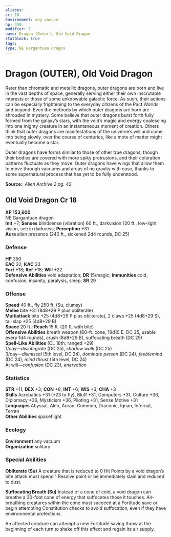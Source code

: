 ```yaml
---
aliases: 
cr: 18
Environment: any vacuum  
hp: 350
modifier: 7 
name: Dragon (Outer), Old Void Dragon
statblock: true
tags: 
Type: NE Gargantuan dragon  
---
```


# Dragon (OUTER), Old Void Dragon

Rarer than chromatic and metallic dragons, outer dragons are born and live in the vast depths of space, generally serving either their own inscrutable interests or those of some unknowable galactic force. As such, their actions can be especially frightening to the everyday citizens of the Pact Worlds and beyond. Even the methods by which outer dragons are born are shrouded in mystery. Some believe that outer dragons burst forth fully formed from the galaxy’s stars, with the void’s magic and energy coalescing into one mighty creature in an instantaneous moment of creation. Others think that outer dragons are manifestations of the universe’s will and come into being slowly, over the course of centuries, like a mote of matter might eventually become a star.

Outer dragons have forms similar to those of other true dragons, though their bodies are covered with more spiky protrusions, and their coloration patterns fluctuate as they move. Outer dragons have wings that allow them to move through vacuums and areas of no gravity with ease, thanks to some supernatural process that has yet to be fully understood.

**Source**:: _Alien Archive 2 pg. 42_

## Old Void Dragon Cr 18

**XP 153,600**  
NE Gargantuan dragon  
**Init** +7; **Senses** blindsense (vibration) 60 ft., darkvision 120 ft., low-light vision, see in darkness; **Perception** +31  
**Aura** alien presence (240 ft., sickened 2d4 rounds, DC 25)

### Defense

**HP** 350  
**EAC** 32; **KAC** 33  
**Fort** +18; **Ref** +18; **Will** +22  
**Defensive Abilities** void adaptation; **DR** 15/magic; **Immunities** cold, confusion, insanity, paralysis, sleep; **SR** 29  

### Offense

**Speed** 40 ft., fly 250 ft. (Su, clumsy)  
**Melee** bite +31 (8d8+29 P plus obliterate)  
**Multiattack** bite +25 (4d8+29 P plus obliterate), 2 claws +25 (4d8+29 S), tail slap +25 (4d8+29 B)  
**Space** 20 ft.; **Reach** 15 ft. (20 ft. with bite)  
**Offensive Abilities** breath weapon (60-ft. cone, 19d10 E, DC 25, usable every 1d4 rounds), crush (8d8+29 B), suffocating breath (DC 25)  
**Spell-Like Abilities** (CL 18th; ranged +29)  
1/day—_disintegrate_ (DC 25), _shadow walk_ (DC 25)  
3/day—_dismissal_ (5th level, DC 24), _dominate person_ (DC 24), _feeblemind_ (DC 24), _mind thrust_ (5th level, DC 24)  
At will—_confusion_ (DC 23), _enervation_

### Statistics

**STR** +11; **DEX** +3; **CON** +8; **INT** +6; **WIS** +3; **CHA** +3  
**Skills** Acrobatics +31 (+23 to fly), Bluff +31, Computers +31, Culture +36, Diplomacy +36, Mysticism +36, Piloting +31, Sense Motive +31  
**Languages** Abyssal, Aklo, Auran, Common, Draconic, Ignan, Infernal, Terran  
**Other Abilities** spaceflight

### Ecology

**Environment** any vacuum  
**Organization** solitary

### Special Abilities

**Obliterate (Su)** A creature that is reduced to 0 Hit Points by a void dragon’s bite attack must spend 1 Resolve point or be immediately slain and reduced to dust.

**Suffocating Breath (Su)** Instead of a cone of cold, a void dragon can breathe a 30-foot cone of energy that suffocates those it touches. Air-breathing creatures within the cone must succeed at a Fortitude save or begin attempting Constitution checks to avoid suffocation, even if they have environmental protections.

An affected creature can attempt a new Fortitude saving throw at the beginning of each turn to shake off this effect and regain its air supply.

